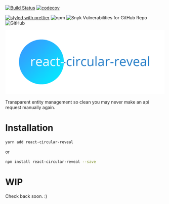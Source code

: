 [![Build Status](https://travis-ci.com/nosachamos/react-circular-reveal.svg?branch=master)](https://travis-ci.com/nosachamos/react-circular-reveal)
[![codecov](https://codecov.io/gh/nosachamos/react-circular-reveal/branch/master/graph/badge.svg)](https://codecov.io/gh/nosachamos/react-circular-reveal)

[![styled with prettier](https://img.shields.io/badge/styled_with-prettier-ff69b4.svg)](https://github.com/prettier/prettier)
![npm](https://img.shields.io/npm/v/react-circular-reveal.svg)
![Snyk Vulnerabilities for GitHub Repo](https://img.shields.io/snyk/vulnerabilities/github/nosachamos/react-circular-reveal.svg)
![GitHub](https://img.shields.io/github/license/nosachamos/react-circular-reveal.svg)

![react-circular-reveal](_media/logo.png)

Transparent entity management so clean you may never make an api request manually again.

# Installation

```sh
yarn add react-circular-reveal
```

or

```sh
npm install react-circular-reveal --save
```

# WIP

Check back soon. :)
